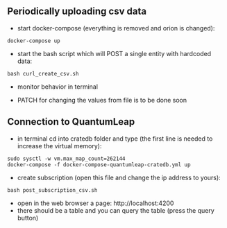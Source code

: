 ## Periodically uploading csv data

- start docker-compose (everything is removed and orion is changed):
```
docker-compose up
```
- start the bash script which will POST a single entity with hardcoded data:
```
bash curl_create_csv.sh
```
- monitor behavior in terminal

- PATCH for changing the values from file is to be done soon

## Connection to QuantumLeap

- in terminal cd into cratedb folder and type (the first line is needed to increase the virtual memory):
```
sudo sysctl -w vm.max_map_count=262144
docker-compose -f docker-compose-quantumleap-cratedb.yml up
```
- create subscription (open this file and change the ip address to yours):
```
bash post_subscription_csv.sh
```
- open in the web browser a page: http://localhost:4200
- there should be a table and you can query the table (press the query button)

